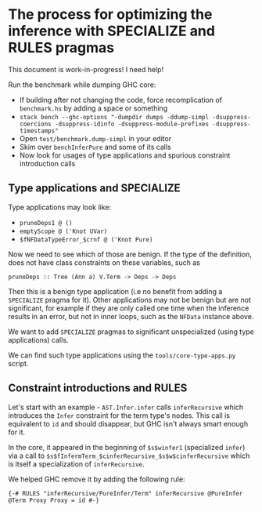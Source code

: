 # The process for optimizing the inference with SPECIALIZE and RULES pragmas

This document is work-in-progress! I need help!

Run the benchmark while dumping GHC core:

* If building after not changing the code, force recomplication of `benchmark.hs` by adding a space or something
* `stack bench --ghc-options "-dumpdir dumps -ddump-simpl -dsuppress-coercions -dsuppress-idinfo -dsuppress-module-prefixes -dsuppress-timestamps"`
* Open `test/benchmark.dump-simpl` in your editor
* Skim over `benchInferPure` and some of its calls
* Now look for usages of type applications and spurious constraint introduction calls

## Type applications and SPECIALIZE

Type applications may look like:

* `pruneDeps1 @ ()`
* `emptyScope @ ('Knot UVar)`
* `$fNFDataTypeError_$crnf @ ('Knot Pure)`

Now we need to see which of those are benign.
If the type of the definition, does not have class constraints on these variables, such as

    pruneDeps :: Tree (Ann a) V.Term -> Deps -> Deps

Then this is a benign type application (i.e no benefit from adding a `SPECIALIZE` pragma for it).
Other applications may not be benign but are not significant,
for example if they are only called one time when the inference results in an error, but not in inner loops,
such as the `NFData` instance above.

We want to add `SPECIALIZE` pragmas to significant unspecialized (using type applications) calls.

We can find such type applications using the `tools/core-type-apps.py` script.

## Constraint introductions and RULES

Let's start with an example - `AST.Infer.infer` calls `inferRecursive` which introduces the `Infer` constraint for the term type's nodes. This call is equivalent to `id` and should disappear, but GHC isn't always smart enough for it.

In the core, it appeared in the beginning of `$s$winfer1` (specialized `infer`) via a call to `$s$fInfermTerm_$cinferRecursive_$s$w$cinferRecursive` which is itself a specialization of `inferRecursive`.

We helped GHC remove it by adding the following rule:

    {-# RULES "inferRecursive/PureInfer/Term" inferRecursive @PureInfer @Term Proxy Proxy = id #-}
